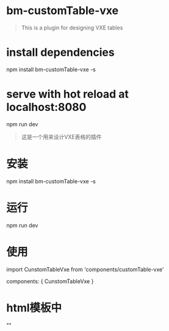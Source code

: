 # bm-customTable-vxe

> This is a plugin for designing VXE tables

# install dependencies
npm install bm-customTable-vxe -s

# serve with hot reload at localhost:8080
npm run dev


> 这是一个用来设计VXE表格的插件

# 安装
npm install bm-customTable-vxe -s

# 运行
npm run dev

# 使用
import CunstomTableVxe from 'components/customTable-vxe'

components: { CunstomTableVxe }

# html模板中

"<CunstomTableVxe :requestConfigUrl="'http://172.16.1.92:8082/test/getData'"
                  :requestDataUrl="'http://172.16.1.92:8082/test/getApiData'"></CunstomTableVxe>"


